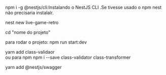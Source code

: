 npm i -g @nestjs/cli:Instalando o NestJS CLI
.Se tivesse usado o npm nest não precisaria instalalr.

nest new live-game-retro


cd "nome do projeto"


para rodar o projeto: npm run start:dev

yarn add class-validaor  
ou para npm
 npm i --save class-validator class-transformer

 yarn add @nestjs/swagger

 